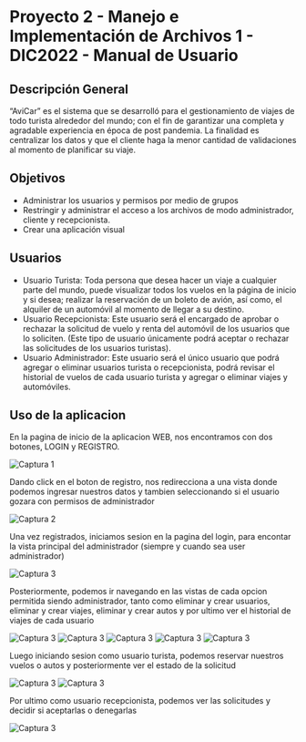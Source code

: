 # Proyecto 2 - Manejo e Implementación de Archivos 1 - DIC2022 - Manual de Usuario
## Descripción General
“AviCar” es el sistema que se desarrolló para el gestionamiento de viajes de todo turista 
alrededor del mundo; con el fin de garantizar una completa y agradable experiencia en época 
de post pandemia. La finalidad es centralizar los datos y que el cliente haga la menor 
cantidad de validaciones al momento de planificar su viaje.

## Objetivos
* Administrar los usuarios y permisos por medio de grupos
* Restringir y administrar el acceso a los archivos de modo administrador, cliente y recepcionista.
* Crear una aplicación visual

## Usuarios
* Usuario Turista: Toda persona que desea hacer un viaje a cualquier parte del mundo, 
puede visualizar todos los vuelos en la página de inicio y si desea; realizar la reservación 
de un boleto de avión, así como, el alquiler de un automóvil al momento de llegar a su 
destino.
* Usuario Recepcionista: Este usuario será el encargado de aprobar o rechazar la 
solicitud de vuelo y renta del automóvil de los usuarios que lo soliciten. (Este tipo de 
usuario únicamente podrá aceptar o rechazar las solicitudes de los usuarios turistas).
* Usuario Administrador: Este usuario será el único usuario que podrá agregar o 
eliminar usuarios turista o recepcionista, podrá revisar el historial de vuelos de cada 
usuario turista y agregar o eliminar viajes y automóviles.

## Uso de la aplicacion

En la pagina de inicio de la aplicacion WEB, nos encontramos con dos botones, LOGIN y REGISTRO.

![Captura 1](Images/Captura1.PNG)

Dando click en el boton de registro, nos redirecciona a una vista donde podemos ingresar nuestros datos y tambien seleccionando si el usuario gozara con
permisos de administrador

![Captura 2](Images/Captura3.PNG)

Una vez registrados, iniciamos sesion en la pagina del login, para encontar la vista principal del administrador (siempre y cuando sea user administrador)

![Captura 3](Images/Captura2.PNG)

Posteriormente, podemos ir navegando en las vistas de cada opcion permitida siendo administrador, tanto como eliminar y crear usuarios, eliminar y crear viajes, eliminar y crear 
autos y por ultimo ver el historial de viajes de cada usuario

![Captura 3](Images/Captura4.PNG)
![Captura 3](Images/Captura5.PNG)
![Captura 3](Images/Captura6.PNG)
![Captura 3](Images/Captura7.PNG)
![Captura 3](Images/Captura8.PNG)

Luego iniciando sesion como usuario turista, podemos reservar nuestros vuelos o autos y posteriormente ver el estado de la solicitud

![Captura 3](Images/Captura9.PNG)
![Captura 3](Images/Captura10.PNG)

Por ultimo como usuario recepcionista, podemos ver las solicitudes y decidir si aceptarlas o denegarlas

![Captura 3](Images/Captura11.PNG)
